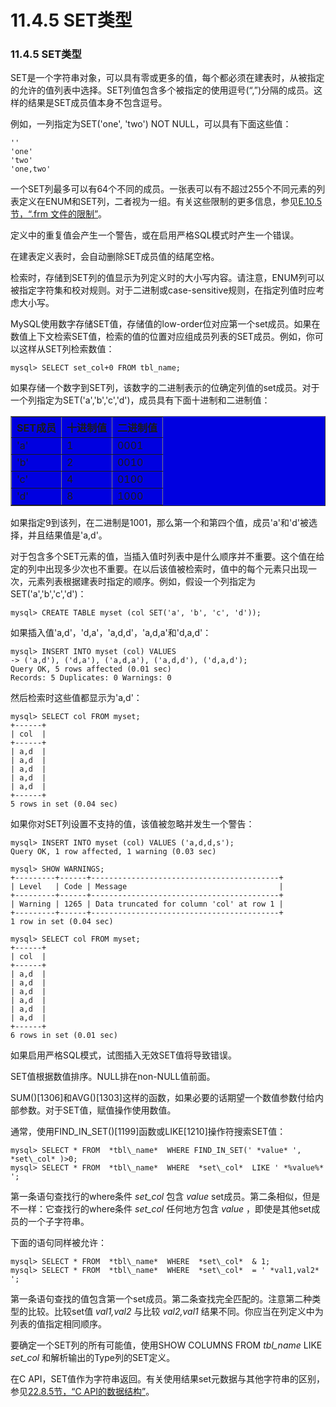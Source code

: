 # 11.4.5 SET类型

### 11.4.5 SET类型

SET是一个字符串对象，可以具有零或更多的值，每个都必须在建表时，从被指定的允许的值列表中选择。SET列值包含多个被指定的使用逗号(“,”)分隔的成员。这样的结果是SET成员值本身不包含逗号。

例如，一列指定为SET('one', 'two') NOT NULL，可以具有下面这些值：

```
''
'one'
'two'
'one,two'
```

一个SET列最多可以有64个不同的成员。一张表可以有不超过255个不同元素的列表定义在ENUM和SET列，二者视为一组。有关这些限制的更多信息，参见[E.10.5节，“.frm 文件的限制”][E.10.05]。

定义中的重复值会产生一个警告，或在启用严格SQL模式时产生一个错误。

在建表定义表时，会自动删除SET成员值的结尾空格。

检索时，存储到SET列的值显示为列定义时的大小写内容。请注意，ENUM列可以被指定字符集和校对规则。对于二进制或case-sensitive规则，在指定列值时应考虑大小写。

MySQL使用数字存储SET值，存储值的low-order位对应第一个set成员。如果在数值上下文检索SET值，检索的值的位置对应组成员列表的SET成员。例如，你可以这样从SET列检索数值：

```
mysql> SELECT set_col+0 FROM tbl_name;
```

如果存储一个数字到SET列，该数字的二进制表示的位确定列值的set成员。对于一个列指定为SET('a','b','c','d')，成员具有下面十进制和二进制值：

<table border="1" width='100%' cellspacing="0" cellpadding="0" bgcolor="write">
<tr>
<th align="left">SET成员</th>
<th align="left">十进制值</th>
<th align="left">二进制值</th>
</tr>
<tr>
<td align="left">'a'</td>
<td align="left">1</td>
<td align="left">0001</td>
</tr>
<tr>
<td align="left">'b'</td>
<td align="left">2</td>
<td align="left">0010</td>
</tr>
<tr>
<td align="left">'c'</td>
<td align="left">4</td>
<td align="left">0100</td>
</tr>
<tr>
<td align="left">'d'</td>
<td align="left">8</td>
<td align="left">1000</td>
</tr>
</table>

如果指定9到该列，在二进制是1001，那么第一个和第四个值，成员'a'和'd'被选择，并且结果值是'a,d'。

对于包含多个SET元素的值，当插入值时列表中是什么顺序并不重要。这个值在给定的列中出现多少次也不重要。在以后该值被检索时，值中的每个元素只出现一次，元素列表根据建表时指定的顺序。例如，假设一个列指定为SET('a','b','c','d')：

```
mysql> CREATE TABLE myset (col SET('a', 'b', 'c', 'd'));
```

如果插入值'a,d'，'d,a'，'a,d,d'，'a,d,a'和'd,a,d'：

```
mysql> INSERT INTO myset (col) VALUES 
-> ('a,d'), ('d,a'), ('a,d,a'), ('a,d,d'), ('d,a,d');
Query OK, 5 rows affected (0.01 sec)
Records: 5 Duplicates: 0 Warnings: 0
```

然后检索时这些值都显示为'a,d'：

```
mysql> SELECT col FROM myset;
+------+
| col  |
+------+
| a,d  |
| a,d  |
| a,d  |
| a,d  |
| a,d  |
+------+
5 rows in set (0.04 sec)
```

如果你对SET列设置不支持的值，该值被忽略并发生一个警告：

```
mysql> INSERT INTO myset (col) VALUES ('a,d,d,s');
Query OK, 1 row affected, 1 warning (0.03 sec)

mysql> SHOW WARNINGS;
+---------+------+------------------------------------------+
| Level   | Code | Message                                  |
+---------+------+------------------------------------------+
| Warning | 1265 | Data truncated for column 'col' at row 1 |
+---------+------+------------------------------------------+
1 row in set (0.04 sec)

mysql> SELECT col FROM myset;
+------+
| col  |
+------+
| a,d  |
| a,d  |
| a,d  |
| a,d  |
| a,d  |
| a,d  |
+------+
6 rows in set (0.01 sec)
```

如果启用严格SQL模式，试图插入无效SET值将导致错误。

SET值根据数值排序。NULL排在non-NULL值前面。

SUM()[1306]和AVG()[1303]这样的函数，如果必要的话期望一个数值参数付给内部参数。对于SET值，赋值操作使用数值。

通常，使用FIND_IN_SET()[1199]函数或LIKE[1210]操作符搜索SET值：

```
mysql> SELECT * FROM  *tbl\_name*  WHERE FIND_IN_SET(' *value* ', *set\_col* )>0;
mysql> SELECT * FROM  *tbl\_name*  WHERE  *set\_col*  LIKE ' *%value%* ';
```

第一条语句查找行的where条件 *set\_col* 包含 *value* set成员。第二条相似，但是不一样：它查找行的where条件 *set\_col* 任何地方包含 *value* ，即使是其他set成员的一个子字符串。

下面的语句同样被允许：

```
mysql> SELECT * FROM  *tbl\_name*  WHERE  *set\_col*  & 1;
mysql> SELECT * FROM  *tbl\_name*  WHERE  *set\_col*  = ' *val1,val2* ';
```

第一条语句查找的值包含第一个set成员。第二条查找完全匹配的。注意第二种类型的比较。比较set值 *val1,val2* 与比较 *val2,val1* 结果不同。你应当在列定义中为列表的值指定相同顺序。

要确定一个SET列的所有可能值，使用SHOW COLUMNS FROM  *tbl\_name*  LIKE  *set\_col* 和解析输出的Type列的SET定义。

在C API，SET值作为字符串返回。有关使用结果set元数据与其他字符串的区别，参见[22.8.5节，“C API的数据结构”][22.08.05]。


[E.10.05]: ../Appendix_E/E.10.05_Limits_Imposed_by_.frm_File_Structure.md
[22.08.05]: ../Chapter_22/../Chapter_22/22.08.05_C_API_Data_Structures.md